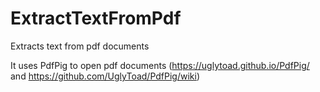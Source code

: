 # ExtractTextFromPdf
Extracts text from pdf documents

It uses PdfPig to open pdf documents (https://uglytoad.github.io/PdfPig/ and https://github.com/UglyToad/PdfPig/wiki)

